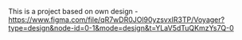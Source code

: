 This is a project based on own design - https://www.figma.com/file/qR7wDR0JOl90yzsvxIR3TP/Voyager?type=design&node-id=0-1&mode=design&t=YLaV5dTuQKmzYs7Q-0
